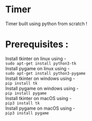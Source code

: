 # Timer

Timer built using python from scratch !

# Prerequisites : 

Install tkinter on linux using -<br> `sudo apt-get install python3-tk`
<br>
Install pygame on linux using -<br> `sudo apt-get install python3-pygame`
<br>
Install tkinter on windows using -<br> `pip install tk`
<br>
Install pygame on windows using -<br> `pip install pygame`
<br>
Install tkinter on macOS using -<br> `pip3 install tk`
<br>
Install pygame on macOS using -<br> `pip3 install pygame`



